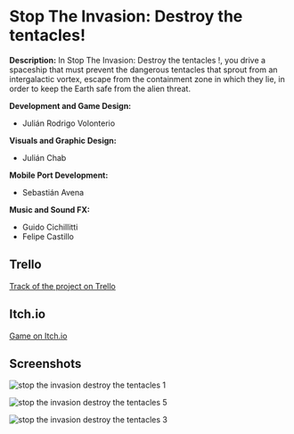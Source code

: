 # Stop The Invasion: Destroy the tentacles!

__Description:__ In Stop The Invasion: Destroy the tentacles !, you drive a spaceship that must prevent the dangerous tentacles that sprout from an intergalactic vortex, escape from the containment zone in which they lie, in order to keep the Earth safe from the alien threat.

__Development and Game Design:__

* Julián Rodrigo Volonterio

__Visuals and Graphic Design:__

* Julián Chab

__Mobile Port Development:__

* Sebastián Avena

__Music and Sound FX:__

* Guido Cichillitti
* Felipe Castillo

## Trello

[Track of the project on Trello](https://trello.com/b/00l19Nm5/sti-destroy-the-tentacles)

## Itch.io

[Game on Itch.io](https://aniluj.itch.io/stop-the-invasion-destroy-the-tentacles)

## Screenshots

![stop the invasion destroy the tentacles 1](https://user-images.githubusercontent.com/21962457/37191677-ece8dc7e-233f-11e8-815b-ce4fd30dade7.png)

![stop the invasion destroy the tentacles 5](https://user-images.githubusercontent.com/21962457/37191696-08daaf98-2340-11e8-9c1d-f6727bec29e8.png)

![stop the invasion destroy the tentacles 3](https://user-images.githubusercontent.com/21962457/37191711-1e97fa52-2340-11e8-8531-d3f49d2af891.png)
